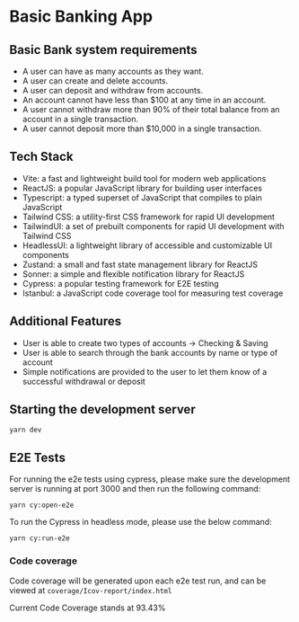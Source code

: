 # Basic Banking App




## Basic Bank system requirements

- A user can have as many accounts as they want.
- A user can create and delete accounts.
- A user can deposit and withdraw from accounts.
- An account cannot have less than $100 at any time in an account.
- A user cannot withdraw more than 90% of their total balance from an account in a single transaction.
- A user cannot deposit more than $10,000 in a single transaction.

## Tech Stack

- Vite: a fast and lightweight build tool for modern web applications
- ReactJS: a popular JavaScript library for building user interfaces
- Typescript: a typed superset of JavaScript that compiles to plain JavaScript
- Tailwind CSS: a utility-first CSS framework for rapid UI development
- TailwindUI: a set of prebuilt components for rapid UI development with Tailwind CSS
- HeadlessUI: a lightweight library of accessible and customizable UI components
- Zustand: a small and fast state management library for ReactJS
- Sonner: a simple and flexible notification library for ReactJS
- Cypress: a popular testing framework for E2E testing
- Istanbul: a JavaScript code coverage tool for measuring test coverage

## Additional Features

- User is able to create two types of accounts -> Checking & Saving
- User is able to search through the bank accounts by name or type of account
- Simple notifications are provided to the user to let them know of a successful withdrawal or deposit 


## Starting the development server

```
yarn dev
```

## E2E Tests

For running the e2e tests using cypress, please make sure the development server is running at port 3000 and then run the following command:

```
yarn cy:open-e2e
```

To run the Cypress in headless mode, please use the below command:

```
yarn cy:run-e2e
```

### Code coverage

Code coverage will be generated upon each e2e test run, and can be viewed at `coverage/Icov-report/index.html`

Current Code Coverage stands at 93.43%


